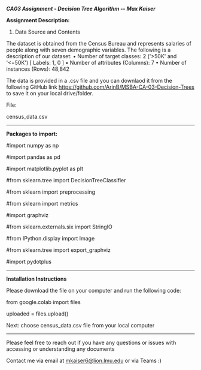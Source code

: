 ***CA03 Assignment - Decision Tree Algorithm -- Max Kaiser***


**Assignment Description:**

1. Data Source and Contents

The dataset is obtained from the Census Bureau and represents salaries of people
along with seven demographic variables. The following is a description of our dataset:
• Number of target classes: 2 ('>50K' and '<=50K') [ Labels: 1, 0 ]
• Number of attributes (Columns): 7
• Number of instances (Rows): 48,842

The data is provided in a .csv file and you can downlaod it from the following GitHub link https://github.com/ArinB/MSBA-CA-03-Decision-Trees to save it on your local drive/folder. 

File: 

census_data.csv


______________________________________________________________________________________________________________________

**Packages to import:**


#import numpy as np

#import pandas as pd 

#import matplotlib.pyplot as plt

#from sklearn.tree import DecisionTreeClassifier

#from sklearn import preprocessing

#from sklearn import metrics

#import graphviz 

#from sklearn.externals.six import StringIO  

#from IPython.display import Image   

#from sklearn.tree import export_graphviz

#import pydotplus
______________________________________________________________________________________________________________________


**Installation Instructions**


Please download the file on your computer and run the following code: 

from google.colab import files

uploaded = files.upload()


Next: choose census_data.csv file from your local computer 

______________________________________________________________________________________________________________________

Please feel free to reach out if you have any questions or issues with accessing or understanding any documents 

Contact me via email at mkaiser6@lion.lmu.edu or via Teams :) 
